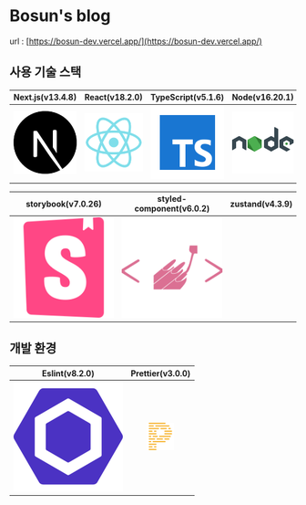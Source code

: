 # Bosun's blog

url : [https://bosun-dev.vercel.app/](https://bosun-dev.vercel.app/)

## 사용 기술 스택

| Next.js(v13.4.8) | React(v18.2.0) | TypeScript(v5.1.6) | Node(v16.20.1) |
| :--------------: | :------------: | :----------------: | :------------: |
|    ![nextjs]     |    ![react]    |        ![ts]       |     ![node]    |

| storybook(v7.0.26) | styled-component(v6.0.2) | zustand(v4.3.9) |
| :----------------: | :----------------------: | :-------------: |
|      ![sb]         |           ![sc]          |                 |

## 개발 환경

|  Eslint(v8.2.0)   | Prettier(v3.0.0) |
| :---------------: | :--------------: |
|     ![eslint]     |    ![prettier]   |



[nextjs]: /images/stack/nextjs.svg
[ts]: /images/stack/typescript.svg
[react]: /images/stack/react.svg
[node]: /images/stack/node.svg
[eslint]: /images/stack/eslint.svg
[prettier]: /images/stack/prettier-color.svg
[sb]: /images/stack/storybook-color.svg
[sc]: /images/stack/styledcomponents-color.svg
